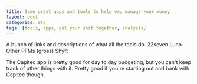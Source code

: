 ```yaml
---
title: Some great apps and tools to help you manage your money
layout: post
categories: etc
tags: [tools, apps, get your shit together, analysis]
---
```

A bunch of links and descriptions of what all the tools do.
22seven
Luno
Other PFMs (gross)
Shyft

The Capitec app is pretty good for day to day budgeting, but you can't keep track of other things with it. Pretty good if you're starting out and bank with Capitec though.
